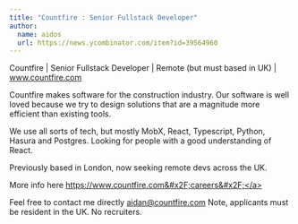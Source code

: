 ```yaml
---
title: "Countfire : Senior Fullstack Developer"
author:
  name: aidos
  url: https://news.ycombinator.com/item?id=39564960
---
```

Countfire | Senior Fullstack Developer | Remote (but must based in UK) | www.countfire.com

Countfire makes software for the construction industry. Our software is well loved because we try to design solutions that are a magnitude more efficient than existing tools.

We use all sorts of tech, but mostly MobX, React, Typescript, Python, Hasura and Postgres. Looking for people with a good understanding of React.

Previously based in London, now seeking remote devs across the UK.

More info here <a href="https:&#x2F;&#x2F;www.countfire.com&#x2F;careers&#x2F;" rel="nofollow">https:&#x2F;&#x2F;www.countfire.com&#x2F;careers&#x2F;</a>

Feel free to contact me directly aidan@countfire.com
Note, applicants must be resident in the UK. No recruiters.
